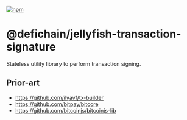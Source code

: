 [![npm](https://img.shields.io/npm/v/@defichain/jellyfish-transaction-signature)](https://www.npmjs.com/package/@defichain/jellyfish-transaction-signature/v/latest)

# @defichain/jellyfish-transaction-signature

Stateless utility library to perform transaction signing.

## Prior-art

- https://github.com/ilyavf/tx-builder
- https://github.com/bitpay/bitcore
- https://github.com/bitcoinjs/bitcoinjs-lib
